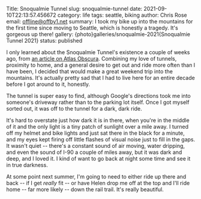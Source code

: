 Title: Snoqualmie Tunnel
slug: snoqualmie-tunnel
date: 2021-09-10T22:13:57.456672
category: life
tags: seattle, biking
author: Chris Rose
email: offline@offby1.net
summary: I took my bike up into the mountains for the first time since moving to Seattle, which is honestly a tragedy. It's gorgeous up there!
gallery: {photo}galleries/snoqualmie-2021{Snoqualmie Tunnel 2021}
status: published

I only learned about the Snoqualmie Tunnel\'s existence a couple of weeks ago, from [an article on Atlas Obscura](https://www.atlasobscura.com/places/snoqualmie-tunnel). Combining my love of tunnels, proximity to home, and a general desire to get out and ride more often than I have been, I decided that would make a great weekend trip into the mountains. It\'s actually pretty sad that I had to live here for an entire decade before I got around to it, honestly.

The tunnel is super easy to find, although Google\'s directions took me into someone\'s driveway rather than to the parking lot itself. Once I got myself sorted out, it was off to the tunnel for a dark, dark ride.

It\'s hard to overstate just how dark it is in there, when you\'re in the middle of it and the only light is a tiny patch of sunlight over a mile away. I turned off my helmet and bike lights and just sat there in the black for a minute, and my eyes kept firing off little flashes of visual noise just to fill in the gaps. It wasn\'t quiet \-- there\'s a constant sound of air moving, water dripping, and even the sound of I-90 a couple of miles away, but it was dark and deep, and I loved it. I kind of want to go back at night some time and see it in true darkness.

At some point next summer, I\'m going to need to either ride up there and back \-- if I get *really* fit \-- or have Helen drop me off at the top and I\'ll ride home \-- far more likely \-- down the rail trail. It\'s really beautiful.
